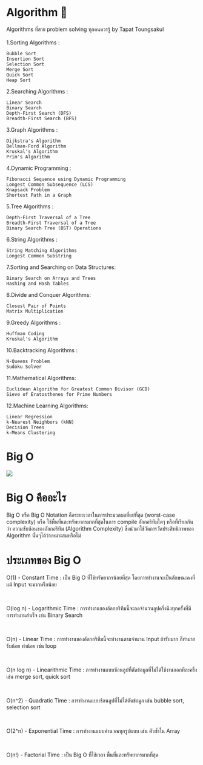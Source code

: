 # Algorithm 🤖
Algorithms ที่สาย problem solving ทุกคนควรรู้ by Tapat Toungsakul <br><br>
1.Sorting Algorithms :

	Bubble Sort
	Insertion Sort
	Selection Sort
	Merge Sort
	Quick Sort
	Heap Sort

2.Searching Algorithms :

	Linear Search
	Binary Search
	Depth-First Search (DFS)
	Breadth-First Search (BFS)

3.Graph Algorithms :

	Dijkstra's Algorithm
	Bellman-Ford Algorithm
	Kruskal's Algorithm
	Prim's Algorithm

4.Dynamic Programming :

	Fibonacci Sequence using Dynamic Programming
	Longest Common Subsequence (LCS)
	Knapsack Problem
	Shortest Path in a Graph

5.Tree Algorithms :

	Depth-First Traversal of a Tree
	Breadth-First Traversal of a Tree
	Binary Search Tree (BST) Operations

6.String Algorithms :

	String Matching Algorithms
	Longest Common Substring

7.Sorting and Searching on Data Structures:

	Binary Search on Arrays and Trees
	Hashing and Hash Tables

8.Divide and Conquer Algorithms:

	Closest Pair of Points
	Matrix Multiplication

9.Greedy Algorithms :

	Huffman Coding
	Kruskal's Algorithm

10.Backtracking Algorithms :

	N-Queens Problem
	Sudoku Solver

11.Mathematical Algorithms:

	Euclidean Algorithm for Greatest Common Divisor (GCD)
	Sieve of Eratosthenes for Prime Numbers

12.Machine Learning Algorithms:

	Linear Regression
	k-Nearest Neighbors (kNN)
	Decision Trees
	k-Means Clustering

<h1 position : center>Big O</h1>

<img src="https://www.freecodecamp.org/news/content/images/2021/06/1_KfZYFUT2OKfjekJlCeYvuQ.jpeg">

<h1>Big O คืออะไร</h1>
	<p>Big O หรือ Big O Notation คือระยะเวลาในการประมวลผลที่แย่ที่สุด (worst-case complexity) หรือ ใช้พื้นที่และทรัพยากรมากที่สุดในการ compile อัลกอริทึมใดๆ หรือที่เรียกกันว่า ความซับซ้อนของอัลกอริทึม (Algorithm Complexity) ซึ่งนำมาใช้วัดการวัดประสิทธิภาพของ Algorithm นั้นๆได้ว่าเหมาะสมหรือไม่</p>

<h1>ประเภทของ Big O</h1>
	<p>O(1) - Constant Time : เป็น Big O ที่ใช้ทรัพยากรน้อยที่สุด โดยการทำงานจะเป็นลักษณะคงที่ แม้ Input จะมากหรือน้อย</p><br>
	<p>O(log n) - Logarithmic Time : การทำงานของอัลกอริทึมนี้จะลดจำนวนลูปครึ่งนึงทุกครั้งที่มีการทำงานสำเร็จ เช่น Binary Search</p><br>
	<p>O(n) - Linear Time : การทำงานของอัลกอริทึมนี้จะทำงานตามจำนวน Input ถ้ารับมาก ก็ทำมาก รับน้อย ทำน้อย เช่น loop</p><br>
	<p>O(n log n) - Linearithmic Time : การทำงานแบบซ้อนลูปที่ตัดข้อมูลที่ไม่ได้ใช้งานออกทีละครึ่ง เช่น merge sort, quick sort</p><br>
	<p>O(n^2) - Quadratic Time : การทำงานแบบซ้อนลูปที่ไม่ได้ตัดข้อมูล เช่น bubble sort, selection sort</p><br>
	<p>O(2^n) - Exponential Time : การทำงานแบบคำนวณทุกรูปแบบ เช่น ตัวซ้ำใน Array</p><br>
	<p>O(n!) - Factorial Time : เป็น Big O ที่ใช้เวลา พื้นที่และทรัพยากรมากที่สุด</p><br>
